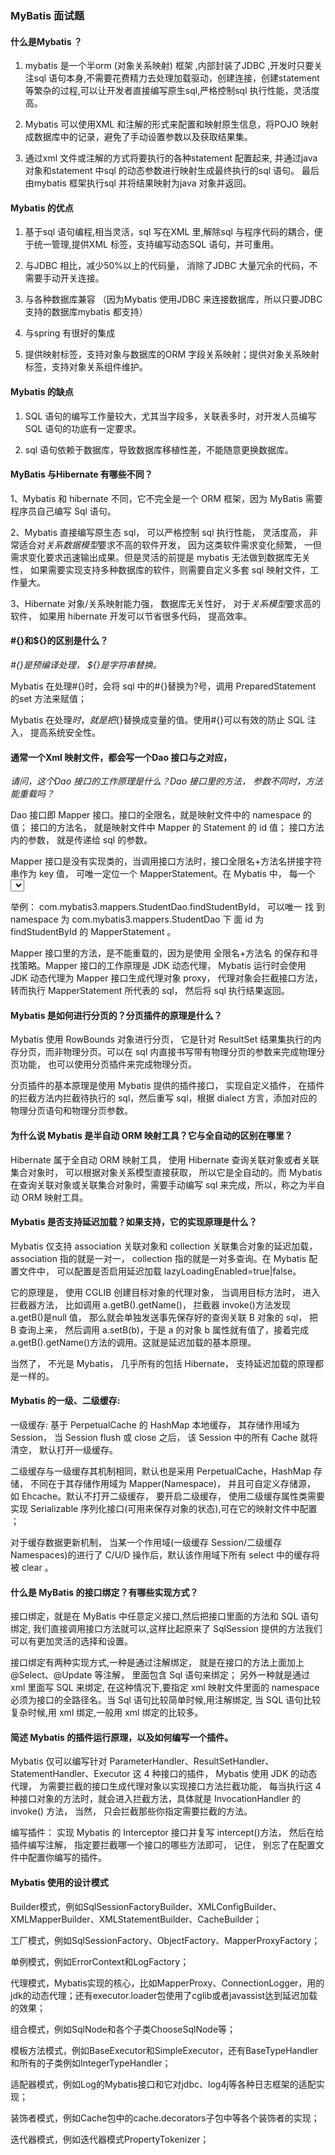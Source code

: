 ### MyBatis 面试题
   
#### 什么是Mybatis ？
    
   1. mybatis 是一个半orm (对象关系映射) 框架 ,内部封装了JDBC ,开发时只要关注sql 语句本身,不需要花费精力去处理加载驱动，创建连接，创建statement 
   等繁杂的过程,可以让开发者直接编写原生sql,严格控制sql 执行性能，灵活度高。
   
   2. Mybatis 可以使用XML 和注解的形式来配置和映射原生信息，将POJO 映射成数据库中的记录，避免了手动设置参数以及获取结果集。
   
   3. 通过xml 文件或注解的方式将要执行的各种statement 配置起来, 并通过java对象和statement 中sql 的动态参数进行映射生成最终执行的sql 语句。
   最后由mybatis 框架执行sql 并将结果映射为java 对象并返回。
   
#### Mybatis 的优点 
   
   1. 基于sql 语句编程,相当灵活，sql 写在XML 里,解除sql 与程序代码的耦合，便于统一管理,提供XML 标签，支持编写动态SQL 语句，并可重用。
   
   2. 与JDBC 相比，减少50%以上的代码量， 消除了JDBC 大量冗余的代码，不需要手动开关连接。
   
   3. 与各种数据库兼容 （因为Mybatis 使用JDBC 来连接数据库，所以只要JDBC 支持的数据库mybatis 都支持）
   
   4. 与spring 有很好的集成
   
   5. 提供映射标签，支持对象与数据库的ORM 字段关系映射；提供对象关系映射标签，支持对象关系组件维护。
    
#### Mybatis 的缺点 
   
   1. SQL 语句的编写工作量较大，尤其当字段多，关联表多时，对开发人员编写SQL 语句的功底有一定要求。
   
   2. sql 语句依赖于数据库，导致数据库移植性差，不能随意更换数据库。
   
#### MyBatis 与Hibernate 有哪些不同？
   
   1、Mybatis 和 hibernate 不同，它不完全是一个 ORM 框架，因为 MyBatis 需要程序员自己编写 Sql 语句。
   
   2、Mybatis 直接编写原生态 sql， 可以严格控制 sql 执行性能， 灵活度高， 非常适合对*关系数据模型*要求不高的软件开发， 因为这类软件需求变化频繁， 
   一但需求变化要求迅速输出成果。但是灵活的前提是 mybatis 无法做到数据库无关性， 如果需要实现支持多种数据库的软件，则需要自定义多套 sql 映射文件，工作量大。
   
   3、Hibernate 对象/关系映射能力强， 数据库无关性好， 对于*关系模型*要求高的软件， 如果用 hibernate 开发可以节省很多代码， 提高效率。
   
#### #{}和${}的区别是什么？

   *#{}是预编译处理， ${}是字符串替换。*
   
   Mybatis 在处理#{}时，会将 sql 中的#{}替换为?号，调用 PreparedStatement 的set 方法来赋值；
   
   Mybatis 在处理${}时， 就是把${}替换成变量的值。使用#{}可以有效的防止 SQL 注入， 提高系统安全性。

#### 通常一个Xml 映射文件，都会写一个Dao 接口与之对应，
   
   *请问，这个Dao 接口的工作原理是什么？Dao 接口里的方法， 参数不同时，方法能重载吗？*
   
   Dao 接口即 Mapper 接口。接口的全限名，就是映射文件中的 namespace 的值； 接口的方法名， 就是映射文件中 Mapper 的 Statement 的 id 值； 接口方法内的参数， 就是传递给 sql 的参数。
   
   Mapper 接口是没有实现类的，当调用接口方法时，接口全限名+方法名拼接字符串作为 key 值， 可唯一定位一个 MapperStatement。在 Mybatis 中， 每一个
   <select>、<insert>、<update>、<delete>标签，   都会被解析为一个MapperStatement 对象。
   
   举例： com.mybatis3.mappers.StudentDao.findStudentById， 可以唯一 找 到 namespace 为 com.mybatis3.mappers.StudentDao 下 面 id 为findStudentById 的 MapperStatement 。
   
   Mapper 接口里的方法，是不能重载的，因为是使用 全限名+方法名  的保存和寻找策略。Mapper 接口的工作原理是 JDK 动态代理， Mybatis 运行时会使用 JDK 动态代理为 Mapper 接口生成代理对象 proxy， 代理对象会拦截接口方法， 转而执行 MapperStatement 所代表的 sql， 然后将 sql 执行结果返回。
   
#### Mybatis 是如何进行分页的？分页插件的原理是什么？
   
   Mybatis 使用 RowBounds 对象进行分页， 它是针对 ResultSet 结果集执行的内存分页，而非物理分页。可以在 sql 内直接书写带有物理分页的参数来完成物理分页功能， 也可以使用分页插件来完成物理分页。
   
   分页插件的基本原理是使用 Mybatis 提供的插件接口， 实现自定义插件， 在插件的拦截方法内拦截待执行的 sql，然后重写 sql，根据 dialect 方言，添加对应的物理分页语句和物理分页参数。

#### 为什么说 Mybatis 是半自动 ORM 映射工具？它与全自动的区别在哪里？
   
   Hibernate 属于全自动 ORM 映射工具， 使用 Hibernate 查询关联对象或者关联集合对象时， 可以根据对象关系模型直接获取， 所以它是全自动的。而 Mybatis 在查询关联对象或关联集合对象时，需要手动编写 sql 来完成，所以，称之为半自动 ORM 映射工具。

#### Mybatis 是否支持延迟加载？如果支持，它的实现原理是什么？
   
   Mybatis 仅支持 association 关联对象和 collection 关联集合对象的延迟加载， association 指的就是一对一， collection 指的就是一对多查询。在 Mybatis 配置文件中， 可以配置是否启用延迟加载  lazyLoadingEnabled=true|false。
   
   它的原理是， 使用 CGLIB 创建目标对象的代理对象， 当调用目标方法时， 进入拦截器方法， 比如调用 a.getB().getName()， 拦截器 invoke()方法发现 a.getB()是null 值， 那么就会单独发送事先保存好的查询关联 B 对象的 sql， 把 B 查询上来， 然后调用 a.setB(b)，于是 a 的对象 b 属性就有值了，接着完成 a.getB().getName()方法的调用。这就是延迟加载的基本原理。
   
   当然了， 不光是 Mybatis， 几乎所有的包括 Hibernate， 支持延迟加载的原理都是一样的。

#### Mybatis 的一级、二级缓存:  
   
   一级缓存: 基于 PerpetualCache 的 HashMap 本地缓存， 其存储作用域为Session， 当 Session flush  或  close  之后， 该  Session  中的所有  Cache  就将清空， 默认打开一级缓存。
   
   二级缓存与一级缓存其机制相同，默认也是采用 PerpetualCache，HashMap 存储， 不同在于其存储作用域为 Mapper(Namespace)， 并且可自定义存储源， 如 Ehcache。默认不打开二级缓存， 要开启二级缓存， 使用二级缓存属性类需要实现 Serializable 序列化接口(可用来保存对象的状态),可在它的映射文件中配置
   <cache/> ；
   
   对于缓存数据更新机制， 当某一个作用域(一级缓存 Session/二级缓存
   Namespaces)的进行了 C/U/D 操作后，默认该作用域下所有 select 中的缓存将被 clear 。
   
#### 什么是 MyBatis 的接口绑定？有哪些实现方式？
   
   接口绑定，就是在 MyBatis 中任意定义接口,然后把接口里面的方法和 SQL 语句绑定, 我们直接调用接口方法就可以,这样比起原来了 SqlSession 提供的方法我们可以有更加灵活的选择和设置。
   
   接口绑定有两种实现方式,一种是通过注解绑定， 就是在接口的方法上面加上@Select、@Update 等注解， 里面包含 Sql 语句来绑定； 另外一种就是通过 xml 里面写 SQL 来绑定,
    在这种情况下,要指定 xml 映射文件里面的 namespace 必须为接口的全路径名。当 Sql 语句比较简单时候,用注解绑定, 当 SQL 语句比较复杂时候,用 xml 绑定,一般用 xml 绑定的比较多。

#### 简述 Mybatis 的插件运行原理，以及如何编写一个插件。
   
   Mybatis 仅可以编写针对 ParameterHandler、ResultSetHandler、StatementHandler、Executor 这 4 种接口的插件， Mybatis 使用 JDK 的动态代理， 
   为需要拦截的接口生成代理对象以实现接口方法拦截功能， 每当执行这 4 种接口对象的方法时，就会进入拦截方法，具体就是 InvocationHandler 的 invoke() 方法， 当然， 只会拦截那些你指定需要拦截的方法。
   
   编写插件： 实现 Mybatis 的 Interceptor 接口并复写 intercept()方法， 然后在给插件编写注解， 指定要拦截哪一个接口的哪些方法即可， 记住， 别忘了在配置文件中配置你编写的插件。

#### Mybatis 使用的设计模式
   
   Builder模式，例如SqlSessionFactoryBuilder、XMLConfigBuilder、XMLMapperBuilder、XMLStatementBuilder、CacheBuilder；
   
   工厂模式，例如SqlSessionFactory、ObjectFactory、MapperProxyFactory；
   
   单例模式，例如ErrorContext和LogFactory；
   
   代理模式，Mybatis实现的核心，比如MapperProxy、ConnectionLogger，用的jdk的动态代理；还有executor.loader包使用了cglib或者javassist达到延迟加载的效果；
   
   组合模式，例如SqlNode和各个子类ChooseSqlNode等；
   
   模板方法模式，例如BaseExecutor和SimpleExecutor，还有BaseTypeHandler和所有的子类例如IntegerTypeHandler；
   
   适配器模式，例如Log的Mybatis接口和它对jdbc、log4j等各种日志框架的适配实现；
   
   装饰者模式，例如Cache包中的cache.decorators子包中等各个装饰者的实现；
   
   迭代器模式，例如迭代器模式PropertyTokenizer；